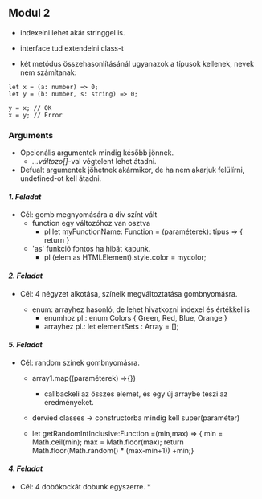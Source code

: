 ## Modul 2

* indexelni lehet akár stringgel is.

* interface tud extendelni class-t

* két metódus összehasonlításánál ugyanazok a típusok kellenek, nevek nem számítanak:
```
let x = (a: number) => 0;
let y = (b: number, s: string) => 0;

y = x; // OK
x = y; // Error
```

### Arguments
* Opcionális argumentek mindig később jönnek.
    * *...változo[]*-val végtelent lehet átadni.
* Defualt argumentek jöhetnek akármikor, de ha nem akarjuk felülírni, undefined-ot kell átadni.

#### _1. Feladat_
* Cél: gomb megnyomására a div színt vált
    * function egy változóhoz van osztva
        * pl let myFunctionName: Function = (paraméterek): típus => {  return  }
    * 'as' funkció fontos ha hibát kapunk. 
        * pl (elem as HTMLElement).style.color = mycolor;

#### _2. Feladat_

* Cél: 4 négyzet alkotása, színeik megváltoztatása gombnyomásra.

    * enum: arrayhez hasonló, de lehet hivatkozni indexel és értékkel is
        * enumhoz pl.: enum Colors {
                    Green,
                    Red,
                    Blue,
                    Orange
                                }
        * arrayhez pl.: let elementSets : Array<ElementSet> = [];


#### _5. Feladat_

* Cél: random színek gombnyomásra.

    * array1.map((paraméterek) =>{})
        * callbackeli az összes elemet, és egy új arraybe teszi az eredményeket.

    * dervied classes -> constructorba mindig kell super(paraméter)

    *   let getRandomIntInclusive:Function =(min,max) => {
        min = Math.ceil(min);
        max = Math.floor(max);
        return Math.floor(Math.random() * (max-min+1)) +min;}

    

#### _4. Feladat_

* Cél: 4 dobókockát dobunk egyszerre.
    * 